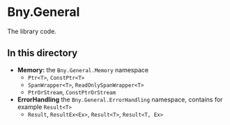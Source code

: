 # Bny.General
The library code.

## In this directory
- **Memory:** the `Bny.General.Memory` namespace
    - `Ptr<T>`, `ConstPtr<T>`
    - `SpanWrapper<T>`, `ReadOnlySpanWrapper<T>`
    - `PtrOrStream`, `ConstPtrOrStream`
- **ErrorHandling** the `Bny.General.ErrorHandling` namespace, contains for example `Result<T>`
    - `Result`, `ResultEx<Ex>`, `Result<T>`, `Result<T, Ex>`